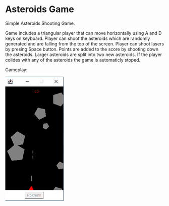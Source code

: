 # Asteroids Game
 Simple Asteroids Shooting Game.
 
 Game includes a triangular player that can move horizontally using A and D keys on keyboard.
 Player can shoot the asteroids which are randomly generated and are falling from the top of the screen.
 Player can shoot lasers by presing Space button.
 Points are added to the score by shooting down the asteroids. Larger asteroids are split into two new asteroids.
 If the player colides with any of the asteroids the game is automaticly stoped.


Gameplay:

![Asteroids Gameplay](images/Asteroids%20Gameplay.png)

